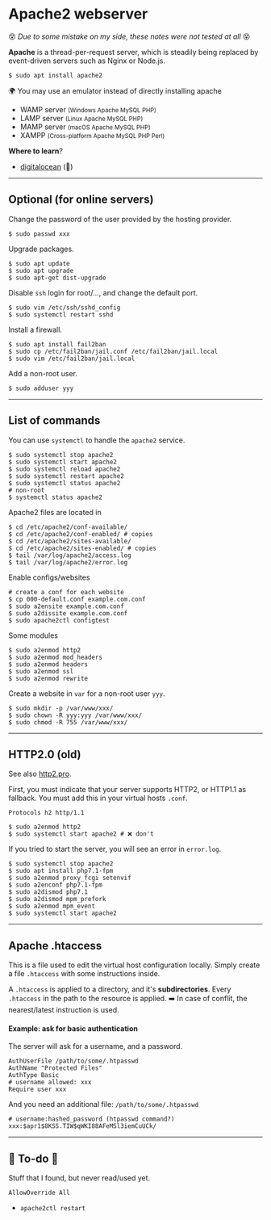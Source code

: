 # Apache2 webserver

😵 *Due to some mistake on my side, these notes were not tested at all* 😵

<div class="row row-cols-md-2"><div>

**Apache** is a thread-per-request server, which is steadily being replaced by event-driven servers such as Nginx or Node.js.

```
$ sudo apt install apache2
```
</div><div>

🌍 You may use an emulator instead of directly installing apache

* WAMP server <small>(Windows Apache MySQL PHP)</small>
* LAMP server <small>(Linux Apache MySQL PHP)</small>
* MAMP server <small>(macOS Apache MySQL PHP)</small>
* XAMPP <small>(Cross-platform Apache MySQL PHP Perl)</small>

**Where to learn**?

* [digitalocean](https://www.digitalocean.com/community/tags/apache) (🤗)
</div></div>

<hr class="sep-both">

## Optional (for online servers)

<div class="row row-cols-md-2"><div>

Change the password of the user provided by the hosting provider.

```
$ sudo passwd xxx
```

Upgrade packages.

```
$ sudo apt update
$ sudo apt upgrade
$ sudo apt-get dist-upgrade
```

Disable `ssh` login for root/..., and change the default port.

```
$ sudo vim /etc/ssh/sshd_config
$ sudo systemctl restart sshd
```
</div><div>

Install a firewall.

```
$ sudo apt install fail2ban
$ sudo cp /etc/fail2ban/jail.conf /etc/fail2ban/jail.local
$ sudo vim /etc/fail2ban/jail.local
```

Add a non-root user.

```
$ sudo adduser yyy
```
</div></div>

<hr class="sep-both">

## List of commands

<div class="row row-cols-md-2"><div>

You can use `systemctl` to handle the `apache2` service.

```
$ sudo systemctl stop apache2
$ sudo systemctl start apache2
$ sudo systemctl reload apache2
$ sudo systemctl restart apache2
$ sudo systemctl status apache2
# non-root
$ systemctl status apache2
```

Apache2 files are located in

```
$ cd /etc/apache2/conf-available/
$ cd /etc/apache2/conf-enabled/ # copies
$ cd /etc/apache2/sites-available/
$ cd /etc/apache2/sites-enabled/ # copies
$ tail /var/log/apache2/access.log
$ tail /var/log/apache2/error.log
```
</div><div>

Enable configs/websites

```
# create a conf for each website
$ cp 000-default.conf example.com.conf
$ sudo a2ensite example.com.conf
$ sudo a2dissite example.com.conf
$ sudo apache2ctl configtest
```

Some modules

```
$ sudo a2enmod http2
$ sudo a2enmod mod_headers
$ sudo a2enmod headers
$ sudo a2enmod ssl
$ sudo a2enmod rewrite
```

Create a website in `var` for a non-root user `yyy`.

```
$ sudo mkdir -p /var/www/xxx/
$ sudo chown -R yyy:yyy /var/www/xxx/
$ sudo chmod -R 755 /var/www/xxx/
```
</div></div>

<hr class="sep-both">

## HTTP2.0 (old)

<div class="row row-cols-md-2"><div>

See also [http2.pro](https://http2.pro/doc/Apache).

First, you must indicate that your server supports HTTP2, or HTTP1.1 as fallback. You must add this in your virtual hosts `.conf`.

```apacheconf
Protocols h2 http/1.1
```

```
$ sudo a2enmod http2
$ sudo systemctl start apache2 # ❌ don't
```
</div><div>

If you tried to start the server, you will see an error in `error.log`.

```
$ sudo systemctl stop apache2
$ sudo apt install php7.1-fpm
$ sudo a2enmod proxy_fcgi setenvif
$ sudo a2enconf php7.1-fpm
$ sudo a2dismod php7.1
$ sudo a2dismod mpm_prefork
$ sudo a2enmod mpm_event
$ sudo systemctl start apache2
```
</div></div>

<hr class="sep-both">

## Apache .htaccess

<div class="row row-cols-md-2"><div>

This is a file used to edit the virtual host configuration locally. Simply create a file `.htaccess` with some instructions inside.

A `.htaccess` is applied to a directory, and it's **subdirectories**. Every `.htaccess` in the path to the resource is applied. ➡️ In case of conflit, the nearest/latest instruction is used.

</div><div>

#### Example: ask for basic authentication

The server will ask for a username, and a password.

```apacheconf
AuthUserFile /path/to/some/.htpasswd
AuthName "Protected Files"
AuthType Basic
# username allowed: xxx
Require user xxx
```

And you need an additional file: `/path/to/some/.htpasswd`

```apacheconf
# username:hashed_password (htpasswd command?)
xxx:$apr1$8KSS.TIW$qWKI88AFeMSl3iemCuUCk/
```
</div></div>

<hr class="sep-both">

## 👻 To-do 👻

Stuff that I found, but never read/used yet.

<div class="row row-cols-md-2"><div>

```apacheconf
AllowOverride All
```
</div><div>

* `apache2ctl restart`

</div></div>